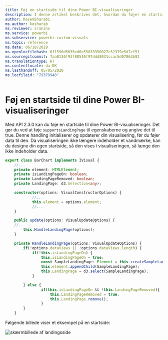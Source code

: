 ```yaml
---
title: Føj en startside til dine Power BI-visualiseringer
description: I denne artikel beskrives det, hvordan du føjer en startside til Power BI-visualiseringer.
author: KesemSharabi
ms.author: kesharab
ms.reviewer: sranins
ms.service: powerbi
ms.subservice: powerbi-custom-visuals
ms.topic: reference
ms.date: 06/18/2019
ms.openlocfilehash: 6f1590d5635ed6e55833350027c52379e5d7cf51
ms.sourcegitcommit: 7aa0136f93f88516f97ddd8031ccac5d07863b92
ms.translationtype: HT
ms.contentlocale: da-DK
ms.lasthandoff: 05/05/2020
ms.locfileid: "79379948"
---
```

# <a name="add-a-landing-page-to-your-power-bi-visuals"></a>Føj en startside til dine Power BI-visualiseringer

Med API 2.3.0 kan du føje en startside til dine Power BI-visualiseringer. Det gør du ved at føje `supportsLandingPage` til egenskaberne og angive det til true. Denne handling initialiserer og opdaterer din visualisering, før du føjer data til den. Da visualiseringen ikke længere indeholder et vandmærke, kan du designe din egen startside, så den vises i visualiseringen, så længe den ikke indeholder data.

```typescript
export class BarChart implements IVisual {
    //...
    private element: HTMLElement;
    private isLandingPageOn: boolean;
    private LandingPageRemoved: boolean;
    private LandingPage: d3.Selection<any>;

    constructor(options: VisualConstructorOptions) {
            //...
            this.element = options.element;
            //...
    }

    public update(options: VisualUpdateOptions) {
    //...
        this.HandleLandingPage(options);
    }

    private HandleLandingPage(options: VisualUpdateOptions) {
        if(!options.dataViews || !options.dataViews.length) {
            if(!this.isLandingPageOn) {
                this.isLandingPageOn = true;
                const SampleLandingPage: Element = this.createSampleLandingPage(); //create a landing page
                this.element.appendChild(SampleLandingPage);
                this.LandingPage = d3.select(SampleLandingPage);
            }

        } else {
                if(this.isLandingPageOn && !this.LandingPageRemoved){
                    this.LandingPageRemoved = true;
                    this.LandingPage.remove();
                }
        }
    }
```

Følgende billede viser et eksempel på en startside:

![skærmbillede af landingsside](media/landing-page/app-landing-page.png)
